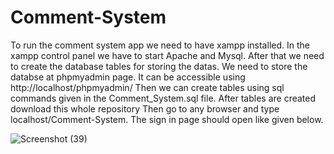# Comment-System
To run the comment system app we need to have xampp installed. In the xampp control panel we have to start Apache and Mysql.
After that we need to create the database tables for storing the datas. We need to store the databse at phpmyadmin page. It can be accessible using http://localhost/phpmyadmin/
Then we can create tables using sql commands given in the Comment_System.sql file.
After tables are created download this whole repository
Then go to any browser and type localhost/Comment-System. The sign in page should open like given below.

![Screenshot (39)](https://user-images.githubusercontent.com/67594766/153771119-c9c266ea-2fc9-4d69-964a-593965aa8c1f.png)
